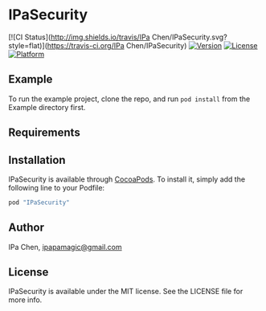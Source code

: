 # IPaSecurity

[![CI Status](http://img.shields.io/travis/IPa Chen/IPaSecurity.svg?style=flat)](https://travis-ci.org/IPa Chen/IPaSecurity)
[![Version](https://img.shields.io/cocoapods/v/IPaSecurity.svg?style=flat)](http://cocoapods.org/pods/IPaSecurity)
[![License](https://img.shields.io/cocoapods/l/IPaSecurity.svg?style=flat)](http://cocoapods.org/pods/IPaSecurity)
[![Platform](https://img.shields.io/cocoapods/p/IPaSecurity.svg?style=flat)](http://cocoapods.org/pods/IPaSecurity)

## Example

To run the example project, clone the repo, and run `pod install` from the Example directory first.

## Requirements

## Installation

IPaSecurity is available through [CocoaPods](http://cocoapods.org). To install
it, simply add the following line to your Podfile:

```ruby
pod "IPaSecurity"
```

## Author

IPa Chen, ipapamagic@gmail.com

## License

IPaSecurity is available under the MIT license. See the LICENSE file for more info.

